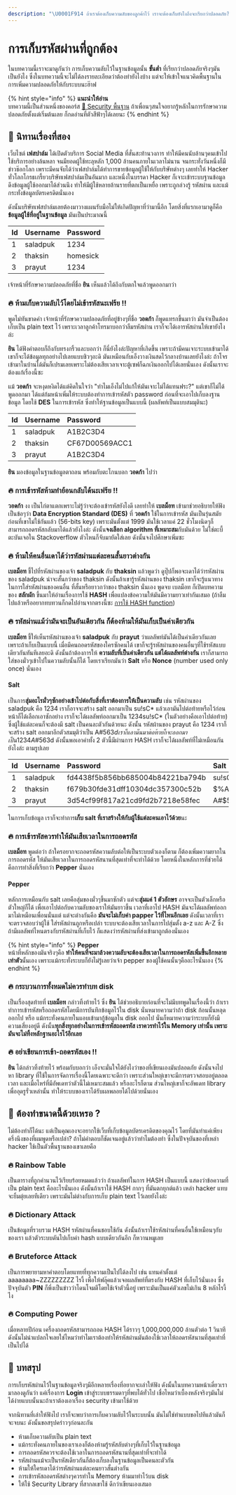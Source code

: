 ```yaml
---
description: "\U0001F914 ถ้าเราต้องเก็บความลับของลูกค้าไว้ เราจะต้องเก็บยังไงถึงจะเรียกว่าปลอดภัย?"
---
```


# การเก็บรหัสผ่านที่ถูกต้อง

ในบทความนี้เราจะมาดูกันว่า การเก็บความลับไว้ในฐานข้อมูลนั้น **ขั้นต่ำ** ที่เรียกว่าปลอดภัยจริงๆมันเป็นยังไง ซึ่งในบทความนี้จะไม่ได้ลงรายละเอียดว่าต้องทำยังไงบ้าง แต่จะให้เข้าใจแนวคิดพื้นฐานในการเพิ่มความปลอดภัยให้กับระบบนะฮ๊าฟ

{% hint style="info" %}
**แนะนำให้อ่าน**  
บทความนี้เป็นส่วนหนึ่งของคอร์ส [👦 Security พื้นฐาน](https://saladpuk.gitbook.io/learn/basic/security101) ถ้าเพื่อนๆสนใจอยากรู้หลักในการรักษาความปลอดภัยตั้งแต่เริ่มต้นเลย ก็กดอ่านที่ตัวสีฟ้าๆได้เลยนะ
{% endhint %}

## 🦉 นิทานเรื่องที่สอง

เว็บไซต์ **เฟสปาล์ม** ได้เปิดตัวบริการ Social Media ที่สั่นสะท้านวงการ ทำให้มีคนนับล้านๆคนเข้าไปใช้บริการอย่างล้นหลา จนมียอดผู้ใช้ทะลุหลัก 1,000 ล้านคนภายในเวลาไม่นาน จนกระทั่งวันหนึ่งก็มีข่าวช๊อกโลก เพราะมีคนจับได้ว่าเฟสปาล์มได้ทำการขายข้อมูลผู้ใช้ให้กับบริษัทต่างๆ เลยทำให้ Hacker ทั่วโลกโกรธเกรี้ยวบริษัทเฟสปาล์มเป็นอันมาก และหนึ่งในบรรดา Hacker ก็เจาะเข้าระบบฐานข้อมูล ดึงข้อมูลผู้ใช้ออกมาได้ส่วนนึง ทำให้มีผู้ใช้หลายล้านรายที่ตกเป็นเหยื่อ เพราะถูกล่วงรู้ รหัสผ่าน และแม้กระทั่งข้อมูลบัตรเครดิตนั่นเอง

ดังนั้นบริษัทเฟสปาล์มเลยต้องมาวางแผนรับมือไม่ให้เกิดปัญหาที่ว่ามานี้อีก โดยสิ่งที่แรกเอามาดูก็คือ **ข้อมูลผู้ใช้ที่อยู่ในฐานข้อมูล** มันเป็นประมาณนี้

| Id | Username | Password |
| :--- | :--- | :--- |
| 1 | saladpuk | 1234 |
| 2 | thaksin | homesick |
| 3 | prayut | 1234 |

เจ้าหน้าที่รักษาความปลอดภัยที่ชื่อ **ยิน** เห็นแล้วได้ถึงกับตกใจแล้วพูดออกมาว่า

### 🔥 ห้ามเก็บความลับไว้โดยไม่เข้ารหัสนะเฟร้ย !!

พูดไม่ทันขาดคำ เจ้าหน้าที่รักษาความปลอดภัยที่อยู่ข้างๆที่ชื่อ **วอดก้า** ก็พูดแทรกขึ้นมาว่า มันจำเป็นต้องเก็บเป็น plain text ไว้ เพราะเวลาลูกค้าโทรมาบอกว่าลืมรหัสผ่าน เราก็จะได้เอารหัสผ่านให้เขายังไงล่ะ

**ยิน** ได้ฟังคำตอบก็ถึงกับทรงกริ้วและบอกว่า ก็นี่ยังไงล่ะปัญหาที่เกิดขึ้น เพราะถ้ามีคนเจาะระบบเข้ามาได้ เขาก็จะได้ข้อมูลทุกอย่างไปเลยแบบชิวๆอะดิ มันเหมือนกับเอ็งวางเงินสดไว้กลางบ้านเลยยังไงล่ะ ถ้าโจรเข้ามาในบ้านได้มันก็เปรมเลยเพราะไม่ต้องเสียเวลาเจาะตู้เซฟก็ฉกเงินออกไปได้เลยนั่นเอง ดังนั้นเราจะต้องแก้เรื่องนี้ซะ

แม้ **วอดก้า** จะหงุดหงิดได้แต่คิดในใจว่า "ทำไมเอ็งไม่ไปแก้ให้มันเจาะไม่ได้แทนฟระ?" แต่เขาก็ไม่ได้พูดออกมา ได้แต่ก้มหน้าเพิ่มให้ระบบต้องทำการเข้ารหัสตัว password ก่อนที่จะเอาไปเก็บลงฐานข้อมูล โดยใช้ **DES** ในการเข้ารหัส ซึ่งทำให้ฐานข้อมูลเป็นแบบนี้ \(ผลลัพท์เป็นแบบสมมุตินะ\)

| Id | Username | Password |
| :--- | :--- | :--- |
| 1 | saladpuk | A1B2C3D4 |
| 2 | thaksin | CF67D00569ACC1 |
| 3 | prayut | A1B2C3D4 |

**ยิน** มองข้อมูลในฐานข้อมูลตาถลน พร้อมกับตะโกนบอก **วอดก้า** ไปว่า

### 🔥 การเข้ารหัสห้ามทำย้อนกลับได้นะเฟร้ย !!

**วอดก้า** งง เป็นไก่ตาแตกเพราะไม่รู้ว่าจะต้องเข้ารหัสยังไงดี เลยทำให้ **เบลม็อท** เข้ามาช่วยอธิบายให้ฟังเป็นข้อๆว่า **Data Encryption Standard \(DES\)** ที่ **วอดก้า** ใช้ในการเข้ารหัส มันเป็นรุ่นสมัยก่อนที่เขาไม่ใช้กันแล้ว \(56-bits key\) เพราะมันตั้งแต่ 1999 มันใช้เวลาแค่ 22 ชั่วโมงนิดๆก็สามารถถอดรหัสกลับมาได้แล้วยังไงล่ะ ดังนั้น**จงเลือก algorithm ที่เหมาะสม**กับมันด้วย ไม่ใช่ตะบี้ตะบันเจอใน Stackoverflow ตัวไหนก็จับมายัดใส่เลย ดังนั้นจงไปศึกษาเพิ่มซะ

### 🔥 ห้ามให้คนอื่นเดาได้ว่ารหัสผ่านแต่ละคนสั้นยาวต่างกัน

**เบลม็อท** ชี้ไปที่รหัสผ่านของเจ้า **saladpuk** กับ **thaksin** แล้วพูดว่า ดูปุ๊ปก็พอจะเดาได้ว่ารหัสผ่านของ saladpuk น่าจะสั้นกว่าของ thaksin ดังนั้นถ้าเขารู้รหัสผ่านของ thaksin เขาก็จะรู้แนวทางในการใส่รหัสผ่านของคนอื่น ที่สั้นหรือยาวกว่าของ thaksin นั่นเอง พูดจบ เบลม็อท ก็เปิดบทความของ **สลักผัก** ขึ้นมาให้อ่านเรื่องการใช้ **HASH** เพื่อแปลงข้อความให้มันมีความยาวเท่ากันเสมอ \(ถ้าลืมไปแล้วหรืออยากทบทวนก็กดไปอ่านจากตรงนี้ซะ [การใช้ HASH function](https://saladpuk.gitbook.io/learn/basic/security101#undefined-3)\)

### 🔥 รหัสผ่านแม้ว่ามันจะเป็นอันเดียวกัน ก็ต้องห้ามให้มันเก็บเป็นค่าเดียวกัน

**เบลม็อท** ชี้ให้เห็นรหัสผ่านของเจ้า **saladpuk** กับ **prayut** ว่าผลลัพท์มันได้เป็นค่าเดียวกันเลย เพราะถ้าเก็บเป็นแบบนี้ เมื่อมีคนถอดรหัสของใครซักคนได้ เขาก็จะรู้รหัสผ่านของคนอื่นๆที่ใช้รหัสแบบเดียวกันทันทีเลยอะดิ ดังนั้นถ้าต้องการให้ **ความลับที่เป็นค่าเดียวกัน แต่ได้ผลลัพท์ต่างกัน** เราก็สามารถใส่ของมั่วๆเข้าไปในความลับนั้นก็ได้ โดยเราเรียกมันว่า **Salt** หรือ **Nonce** \(number used only once\) นั่นเอง

#### **Salt**

เป็นการ**สุ่มอะไรมั่วๆซักอย่างเข้าไปต่อกับสิ่งที่เราต้องการให้เป็นความลับ** เช่น รหัสผ่านของ saladpuk คือ 1234 เราก็อาจจะสร้าง salt ออกมาเป็น su!sC\* แล้วเอามันไปต่อท้ายหรือไว้ก่อนหน้าก็ได้เลือกเอาซักอย่าง เราก็จะได้ผลลัพท์ออกมาเป็น 1234su!sC\* \(ในตัวอย่างคือเอาไปต่อท้าย\) ซึ่งผู้ใช้แต่ละคนก็จะต้องมี salt เป็นคนละตัวกันด้วยนะ ดังนั้น รหัสผ้านของ prayut คือ 1234 เราก็จะสร้าง salt ออกมาอีกตัวสมมุติว่าเป็น A\#$563d เราก็เอามันมาต่อท้ายก็จะออกมาเป็น 1234A\#$563d ดังนั้นพอเอาค่าทั้ง 2 ตัวนี้มีผ่านการ HASH เราก็จะได้ผลลัพท์ที่ไม่เหมือนกันยังไงล่ะ ตามรูปเลย

| Id | Username | Password | Salt |
| :--- | :--- | :--- | :--- |
| 1 | saladpuk | fd4438f5b856bb685004b84221ba794b | su!sC\* |
| 2 | thaksin | f679b30fde31dff10304dc357300c52b | $%Acdes |
| 3 | prayut | 3d54cf99f817a21cd9fd2b7218e58fec | A\#$563d |

ในการเก็บข้อมูล เราก็จะทำการ**เก็บ salt ที่เราสร้างให้กับผู้ใช้แต่ละคนเอาไว้ด้วย**นะ

### 🔥 การเข้ารหัสควรทำให้มันเสียเวลาในการถอดรหัส

**เบลม็อท** พูดต่อว่า ถ้าใครอยากจะถอดรหัสความลับต่อให้เป็นระบบตัวเองก็ตาม ก็ต้องเพิ่มความยากในการถอดรหัส ให้มันเสียเวลาในการถอดรหัสนานที่สุดเท่าที่จะทำได้ด้วย โดยหนึ่งในหลักการที่ช่วยได้คือการทำสิ่งที่เรียกว่า **Pepper** นั่นเอง

#### **Pepper**

หลักการเหมือนกับ salt เลยคือสุ่มของมั่วๆขึ้นมาซักตัว แต่จะ**สุ่มแค่ 1 ตัวอักษร** อาจจะเป็นตัวเล็กหรือตัวใหญ่ก็ได้ เพื่อเอาไปต่อกับความลับของเราให้มันยาวขึ้น เวลาที่เอาไป HASH มันจะได้ผลลัพท์ออกมาไม่เหมือนเพื่อนนั่นแต่ แต่จะต่างกันคือ **มันจะไม่เก็บค่า papper ไว้ที่ไหนอีกเลย** ดังนั้นเวลาที่เราจะตรวจสอบว่าผู้ใช้ ใส่รหัสผ่านถูกหรือเปล่า ระบบจะต้องเสียเวลาในการไปสุ่มตั้ง a-z และ A-Z ซึ่งถ้ามีผลลัพท์ไหนตรงกับรหัสผ่านที่เก็บไว้ ก็แสดงว่ารหัสผ่านที่ส่งเข้ามาถูกต้องนั่นเอง

{% hint style="info" %}
**Pepper**  
หน้าที่หลักของมันจริงๆคือ **ทำให้คนที่จะมาล้วงความลับจะต้องเสียเวลาในการถอดรหัสเพิ่มขึ้นอีกหลายเท่าตัว**นั้นเอง เพราะแม้กระทั่งระบบก็ยังไม่รู้เลยว่าเจ้า pepper ของผู้ใช้คนนั้นๆคืออะไรนั่นเอง
{% endhint %}

### 🔥 กระบวนการทั้งหมดไม่ควรทำบท disk

เป็นเรื่องสุดท้ายที่ **เบลม็อท** กล่าวทิ้งท้ายไว้ ซึ่ง **ยิน** ได้ช่วยอธิบายก่อนที่จะไม่มีบทพูดในเรื่องนี้ว่า ถ้าเราทำการเข้ารหัสหรือถอดรหัสโดยมีการบันทึกข้อมูลไว้ใน disk นั่นหมายความว่าถ้า disk ก้อนนั้นหลุดออกไป หรือ แม้กระทั่งคนภายในแอบเข้ามากู้ข้อมูลใน disk ออกไป นั่นก็หมายความว่าระบบก็ยังมีความเสี่ยงอยู่ดี ดังนั้น**ทุกสิ่งทุกอย่างในการเข้ารหัสถอดรหัส เราควรทำไว้ใน Memory เท่านั้น เพราะมันจะไม่ทิ้งหลักฐานอะไรไว้อีกเลย**

### 🔥 อย่าเขียนการเข้า-ถอดรหัสเอง !!

**ยิน** ได้กล่าวทิ้งท้ายไว้ พร้อมกับบอกว่า เอ็งจะมั่นใจได้ยังไงว่าของที่เขียนเองมันปลอดภัย ดังนั้นจงไปหา library ที่ใช้ในการจัดการเรื่องนี้โดยเฉพาะจะดีกว่า เพราะส่วนใหญ่เขาจะมีการตรวจสอบอยู่ตลอดเวลา และเมื่อไหร่ที่มีอัพเดทว่าตัวนี้ไม่เหมาะสมแล้ว หรืออะไรก็ตาม ส่วนใหญ่เขาก็จะอัพเดท library เพื่ออุดรูรั่วเหล่านั้น ทำให้ระบบของเราได้รับผลพลอยได้ไปด้วยนั่นเอง

## 🤔 ต้องทำขนาดนี้ด้วยเหรอ ?

ไม่ต้องทำก็ได้นะ แต่เป็นคุณเองจะอยากใช้เว็บที่เก็บข้อมูลบัตรเครดิตของคุณไว้ โดยที่มันทำแค่เพียงครึ่งนึงของที่ผมพูดหรือเปล่า? ถ้าไม่คำตอบก็ชัดเจนอยู่แล้วว่าทำไมต้องทำ ซึ่งในปัจจุบันของที่เหล่า hacker ใช้เป็นตัวพื้นฐานของเขาเลยคือ

### 🔥 Rainbow Table

เป็นตารางที่ถูกคำนวนไว้เรียบร้อยหมดแล้วว่า ถ้าผลลัพท์ในการ HASH เป็นแบบนี้ แสดงว่าข้อความที่เป็น plain text คืออะไรนั่นเอง ดังนั้นถ้าเราใช้ HASH กากๆ ที่มันตกยุกต์แล้ว เหล่า hacker แทบจะยิ้มตุ่ยเลยทีเดียว เพราะมันไม่ต่างกับการเก็บ plain text ไว้เลยยังไงล่ะ

### 🔥 Dictionary Attack

เป็นข้อมูลที่รวบรวม HASH รหัสผ่านที่คนชอบใช้กัน ดังนั้นถ้าเราใช้รหัสผ่านที่คนอื่นใช้เหมือนๆกับของเรา แล้วตัวระบบดันไปเก็บค่า hash แบบเดียวกันอีก ก็หวานหมูเลย

### 🔥 Bruteforce Attack

เป็นการพยายามหาคำตอบโดยแทยที่ทุกความเป็นไปได้ลงไป เช่น แทนค่าตั้งแต่ aaaaaaaa~ZZZZZZZZZ ไรงี้ เพื่อให้ฟลุ๊คแล้วเจอผลลัพท์ที่ตรงกับ HASH ที่เก็บไว้นั่นเอง ซึ่งปัจจุบันตัว **PIN** ก็พึ่งเป็นข่าวว่าโดนโจมตีโดยใช้เจ้าตัวนี้อยู่ เพราะมันเป็นแค่ตัวเลขไม่เกิน 8 หลักไรงี้ไง

### 🔥 Computing Power

เมื่อหลายปีก่อน เครื่องถอดรหัสสามารถถอด HASH ได้ราวๆ 1,000,000,000 ล้านตัวต่อ 1 วินาที ดังนั้นไม่น่าแปลกใจเลยใช่ไหมว่าทำไมเราต้องทำให้รหัสผ่านมันต้องใช้เวลาให้ถอดรหัสนานที่สุดเท่าที่เป็นไปได้

## 🎯 บทสรุป

การเก็บรหัสผ่านไว้ในฐานข้อมูลจริงๆมีอีกหลายเรื่องที่อยากจะเล่าให้ฟัง ดังนั้นในบทความหน้าเดี๋ยวเรามาลองดูกันว่า แค่เรื่องการ **Login** เข้าสู่ระบบธรรมดาๆที่พบได้ทั่วไป เชื่อไหมว่าเบื้องหลังจริงๆมันไม่ได้ง่ายแบบนั้นนะถ้าเราต้องเอาเรื่อง security เข้ามาใช้ด้วย

จากนิทานที่เล่าให้ฟังไป เราก็จะพบว่าการเก็บความลับไว้ในระบบนั้น มันไม่ใช่ทำแบบขอไปทีแล้วมันก็จะจบนะ ดังนั้นขอสรุปคร่าวๆก่อนละกัน

* ห้ามเก็บความลับเป็น plain text
* แม้กระทั่งคนภายในของเราเองก็ต้องห้ามรู้รหัสลับต่างๆที่เก็บไว้ในฐานข้อมูล
* การถอดรหัสควรจะต้องใช้เวลาในการถอดรหัสนานที่สุดเท่าที่จะทำได้
* รหัสผ่านแม้จะเป็นรหัสเดียวกันก็ต้องเก็บลงในฐานข้อมูลเป็นคนละตัวกัน
* ห้ามให้ใครเดาได้ว่ารหัสผ่านแต่ละคนยาวสั้นต่างกัน
* การเข้ารหัสถอดรหัสต่างๆควรทำใน Memory ห้ามมาทำไว้บน disk
* ให้ใช้ Security Library ที่สากลเขาใช้ ดีกว่าเขียนเองเสมอ

